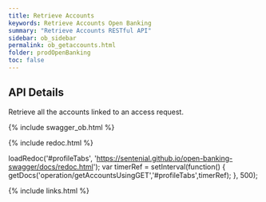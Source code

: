 ```yaml
---
title: Retrieve Accounts
keywords: Retrieve Accounts Open Banking 
summary: "Retrieve Accounts RESTful API"
sidebar: ob_sidebar
permalink: ob_getaccounts.html
folder: prodOpenBanking
toc: false
---
```


## API Details

Retrieve all the accounts linked to an access request.

{% include swagger_ob.html %}

<ul id="profileTabs" class="nav nav-tabs">
    
   
</ul>
 
 {% include redoc.html %}

loadRedoc('#profileTabs', 'https://sentenial.github.io/open-banking-swagger/docs/redoc.html');
var timerRef = setInterval(function() { getDocs('operation/getAccountsUsingGET','#profileTabs',timerRef); }, 500);

</script>


<div id="mydiv"></div>


</div>



</div>


{% include links.html %}